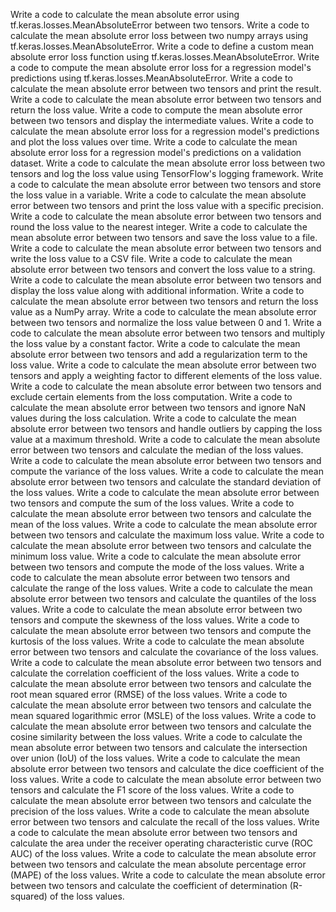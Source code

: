 Write a code to calculate the mean absolute error using tf.keras.losses.MeanAbsoluteError between two tensors.
Write a code to calculate the mean absolute error loss between two numpy arrays using tf.keras.losses.MeanAbsoluteError.
Write a code to define a custom mean absolute error loss function using tf.keras.losses.MeanAbsoluteError.
Write a code to compute the mean absolute error loss for a regression model's predictions using tf.keras.losses.MeanAbsoluteError.
Write a code to calculate the mean absolute error between two tensors and print the result.
Write a code to calculate the mean absolute error between two tensors and return the loss value.
Write a code to compute the mean absolute error between two tensors and display the intermediate values.
Write a code to calculate the mean absolute error loss for a regression model's predictions and plot the loss values over time.
Write a code to calculate the mean absolute error loss for a regression model's predictions on a validation dataset.
Write a code to calculate the mean absolute error loss between two tensors and log the loss value using TensorFlow's logging framework.
Write a code to calculate the mean absolute error between two tensors and store the loss value in a variable.
Write a code to calculate the mean absolute error between two tensors and print the loss value with a specific precision.
Write a code to calculate the mean absolute error between two tensors and round the loss value to the nearest integer.
Write a code to calculate the mean absolute error between two tensors and save the loss value to a file.
Write a code to calculate the mean absolute error between two tensors and write the loss value to a CSV file.
Write a code to calculate the mean absolute error between two tensors and convert the loss value to a string.
Write a code to calculate the mean absolute error between two tensors and display the loss value along with additional information.
Write a code to calculate the mean absolute error between two tensors and return the loss value as a NumPy array.
Write a code to calculate the mean absolute error between two tensors and normalize the loss value between 0 and 1.
Write a code to calculate the mean absolute error between two tensors and multiply the loss value by a constant factor.
Write a code to calculate the mean absolute error between two tensors and add a regularization term to the loss value.
Write a code to calculate the mean absolute error between two tensors and apply a weighting factor to different elements of the loss value.
Write a code to calculate the mean absolute error between two tensors and exclude certain elements from the loss computation.
Write a code to calculate the mean absolute error between two tensors and ignore NaN values during the loss calculation.
Write a code to calculate the mean absolute error between two tensors and handle outliers by capping the loss value at a maximum threshold.
Write a code to calculate the mean absolute error between two tensors and calculate the median of the loss values.
Write a code to calculate the mean absolute error between two tensors and compute the variance of the loss values.
Write a code to calculate the mean absolute error between two tensors and calculate the standard deviation of the loss values.
Write a code to calculate the mean absolute error between two tensors and compute the sum of the loss values.
Write a code to calculate the mean absolute error between two tensors and calculate the mean of the loss values.
Write a code to calculate the mean absolute error between two tensors and calculate the maximum loss value.
Write a code to calculate the mean absolute error between two tensors and calculate the minimum loss value.
Write a code to calculate the mean absolute error between two tensors and compute the mode of the loss values.
Write a code to calculate the mean absolute error between two tensors and calculate the range of the loss values.
Write a code to calculate the mean absolute error between two tensors and calculate the quantiles of the loss values.
Write a code to calculate the mean absolute error between two tensors and compute the skewness of the loss values.
Write a code to calculate the mean absolute error between two tensors and compute the kurtosis of the loss values.
Write a code to calculate the mean absolute error between two tensors and calculate the covariance of the loss values.
Write a code to calculate the mean absolute error between two tensors and calculate the correlation coefficient of the loss values.
Write a code to calculate the mean absolute error between two tensors and calculate the root mean squared error (RMSE) of the loss values.
Write a code to calculate the mean absolute error between two tensors and calculate the mean squared logarithmic error (MSLE) of the loss values.
Write a code to calculate the mean absolute error between two tensors and calculate the cosine similarity between the loss values.
Write a code to calculate the mean absolute error between two tensors and calculate the intersection over union (IoU) of the loss values.
Write a code to calculate the mean absolute error between two tensors and calculate the dice coefficient of the loss values.
Write a code to calculate the mean absolute error between two tensors and calculate the F1 score of the loss values.
Write a code to calculate the mean absolute error between two tensors and calculate the precision of the loss values.
Write a code to calculate the mean absolute error between two tensors and calculate the recall of the loss values.
Write a code to calculate the mean absolute error between two tensors and calculate the area under the receiver operating characteristic curve (ROC AUC) of the loss values.
Write a code to calculate the mean absolute error between two tensors and calculate the mean absolute percentage error (MAPE) of the loss values.
Write a code to calculate the mean absolute error between two tensors and calculate the coefficient of determination (R-squared) of the loss values.